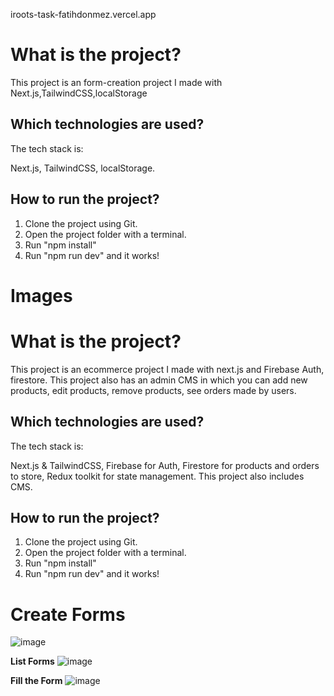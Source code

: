 iroots-task-fatihdonmez.vercel.app
# **What is the project?**

This project is an form-creation project I made with Next.js,TailwindCSS,localStorage

## **Which technologies are used?**
The tech stack is:

Next.js, TailwindCSS, localStorage.

## **How to run the project?**
1. Clone the project using Git.
2. Open the project folder with a terminal.
3. Run "npm install"
4. Run "npm run dev"
and it works!

# **Images**

# **What is the project?**

This project is an ecommerce project I made with next.js and Firebase Auth, firestore. This project also has an admin CMS in which you can 
add new products, edit products, remove products, see orders made by users.

## **Which technologies are used?**
The tech stack is:

Next.js & TailwindCSS, Firebase for Auth, Firestore for products and orders to store, Redux toolkit for state management. This project also includes CMS.

## **How to run the project?**
1. Clone the project using Git.
2. Open the project folder with a terminal.
3. Run "npm install"
4. Run "npm run dev"
and it works!

# **Create Forms**

![image](https://github.com/fatihdonmezdev/iroots-task-fatihdonmez/assets/72231439/6754d1c6-f8a6-47c7-93e9-239a3d382771)

**List Forms**
![image](https://github.com/fatihdonmezdev/iroots-task-fatihdonmez/assets/72231439/6ab2b30b-bc95-4e26-93a8-2ea65056e73c)

**Fill the Form**
![image](https://github.com/fatihdonmezdev/iroots-task-fatihdonmez/assets/72231439/b26f986b-746f-41ac-b7a9-ec79780c27ce)

